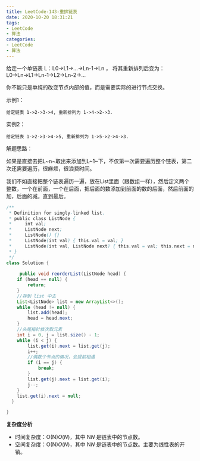 ```yaml
---
title: LeetCode-143-重排链表
date: 2020-10-20 18:31:21
tags:
- LeetCode
- 算法
categories:
- LeetCode
- 算法
---
```




给定一个单链表 L：L0→L1→…→Ln-1→Ln ，
将其重新排列后变为： L0→Ln→L1→Ln-1→L2→Ln-2→…

你不能只是单纯的改变节点内部的值，而是需要实际的进行节点交换。

<!--more -->

示例1：

```
给定链表 1->2->3->4, 重新排列为 1->4->2->3.
```

实例2：

```
给定链表 1->2->3->4->5, 重新排列为 1->5->2->4->3.
```



解题思路：

如果是直接去把L~n~取出来添加到L~1~下，不仅第一次需要遍历整个链表，第二次还需要遍历，很麻烦，很浪费时间。

我们不如直接把整个链表遍历一遍，放在List里面（跟数组一样），然后定义两个整数，一个在前面，一个在后面，把后面的数添加到前面的数的后面，然后前面的加，后面的减。直到最后。

```java
/**
 * Definition for singly-linked list.
 * public class ListNode {
 *     int val;
 *     ListNode next;
 *     ListNode() {}
 *     ListNode(int val) { this.val = val; }
 *     ListNode(int val, ListNode next) { this.val = val; this.next = next; }
 * }
 */
class Solution {
     
     public void reorderList(ListNode head) {
    if (head == null) {
        return;
    }
    //存到 list 中去
    List<ListNode> list = new ArrayList<>();
    while (head != null) {
        list.add(head);
        head = head.next;
    }
    //头尾指针依次取元素
    int i = 0, j = list.size() - 1;
    while (i < j) {
        list.get(i).next = list.get(j);
        i++;
        //偶数个节点的情况，会提前相遇
        if (i == j) {
            break;
        }
        list.get(j).next = list.get(i);
        j--;
    }
    list.get(i).next = null;
  }

}
```

**复杂度分析**

- 时间复杂度：O(N)*O*(*N*)，其中 N*N* 是链表中的节点数。
- 空间复杂度：O(N)*O*(*N*)，其中 N*N* 是链表中的节点数。主要为线性表的开销。